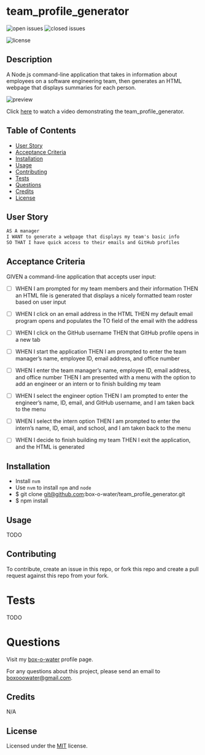 # team_profile_generator

![open issues](https://img.shields.io/github/issues-raw/box-o-water/team_profile_generator)
![closed issues](https://img.shields.io/github/issues-closed-raw/box-o-water/team_profile_generator)

![license](https://img.shields.io/static/v1?label=license&message=MIT&color=blue)

## Description

A Node.js command-line application that takes in information about employees on a software engineering team, then generates an HTML webpage that displays summaries for each person. 

![preview](/assets/images/team_profile_generator_preview.png)

Click [here](https://watch.screencastify.com/) to watch a video demonstrating the team_profile_generator.

## Table of Contents

- [User Story](#user-story)
- [Acceptance Criteria](#acceptance-criteria)
- [Installation](#installation)
- [Usage](#usage)
- [Contributing](#contributing)
- [Tests](#tests)
- [Questions](#questions)
- [Credits](#credits)
- [License](#license)

## User Story

```md
AS A manager
I WANT to generate a webpage that displays my team's basic info
SO THAT I have quick access to their emails and GitHub profiles
```

## Acceptance Criteria

GIVEN a command-line application that accepts user input:

- [ ] WHEN I am prompted for my team members and their information
THEN an HTML file is generated that displays a nicely formatted team roster based on user input

- [ ] WHEN I click on an email address in the HTML
THEN my default email program opens and populates the TO field of the email with the address

- [ ] WHEN I click on the GitHub username
THEN that GitHub profile opens in a new tab

- [ ] WHEN I start the application
THEN I am prompted to enter the team manager’s name, employee ID, email address, and office number

- [ ] WHEN I enter the team manager’s name, employee ID, email address, and office number
THEN I am presented with a menu with the option to add an engineer or an intern or to finish building my team

- [ ] WHEN I select the engineer option
THEN I am prompted to enter the engineer’s name, ID, email, and GitHub username, and I am taken back to the menu

- [ ] WHEN I select the intern option
THEN I am prompted to enter the intern’s name, ID, email, and school, and I am taken back to the menu

- [ ] WHEN I decide to finish building my team
THEN I exit the application, and the HTML is generated

## Installation

* Install `nvm`
* Use `nvm` to install `npm` and `node`
* $ git clone git@github.com:box-o-water/team_profile_generator.git
* $ npm install

## Usage

TODO

## Contributing

To contribute, create an issue in this repo, or fork this repo and create a pull request against this repo from your fork.

# Tests

TODO

# Questions

Visit my [box-o-water](https://github.com/box-o-water) profile page.

For any questions about this project, please send an email to <boxooowater@gmail.com>.

## Credits

N/A

## License

Licensed under the [MIT](/LICENSE) license.